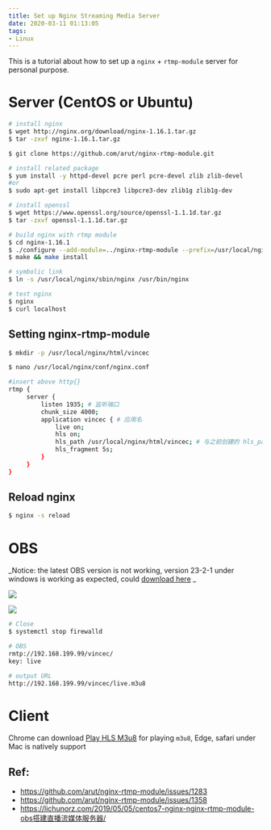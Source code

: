 ```yaml
---
title: Set up Nginx Streaming Media Server
date: 2020-03-11 01:13:05
tags: 
- Linux
---
```


This is a tutorial about how to set up a `nginx` + `rtmp-module` server for personal purpose.

# Server (CentOS or Ubuntu)

``` bash
# install nginx
$ wget http://nginx.org/download/nginx-1.16.1.tar.gz
$ tar -zxvf nginx-1.16.1.tar.gz

$ git clone https://github.com/arut/nginx-rtmp-module.git

# install related package
$ yum install -y httpd-devel pcre perl pcre-devel zlib zlib-devel
#or
$ sudo apt-get install libpcre3 libpcre3-dev zlib1g zlib1g-dev

# install openssl
$ wget https://www.openssl.org/source/openssl-1.1.1d.tar.gz
$ tar -zxvf openssl-1.1.1d.tar.gz

# build nginx with rtmp module
$ cd nginx-1.16.1
$ ./configure --add-module=../nginx-rtmp-module --prefix=/usr/local/nginx --with-openssl=../openssl-1.1.1d --with-cc-opt="-Wimplicit-fallthrough=0"
$ make && make install

# symbolic link
$ ln -s /usr/local/nginx/sbin/nginx /usr/bin/nginx

# test nginx
$ nginx
$ curl localhost
```

## Setting nginx-rtmp-module

``` bash
$ mkdir -p /usr/local/nginx/html/vincec

$ nano /usr/local/nginx/conf/nginx.conf

#insert above http{}
rtmp {
     server {
         listen 1935; # 监听端口
         chunk_size 4000;
         application vincec { # 应用名
             live on;
             hls on;
             hls_path /usr/local/nginx/html/vincec; # 与之前创建的 hls_path 对应
             hls_fragment 5s;
         }
     }
}
```

## Reload nginx
``` bash
$ nginx -s reload
```


# OBS

_Notice: the latest OBS version is not working, version 23-2-1 under windows is working as expected, could [download here](https://open-broadcaster-software.en.uptodown.com/windows/download/2048010) _

![](https://i.imgur.com/YEMZ9l4.png)

![](https://i.imgur.com/vyFMzwq.png)

``` bash
# Close 
$ systemctl stop firewalld

# OBS
rmtp://192.168.199.99/vincec/
key: live

# output URL
http://192.168.199.99/vincec/live.m3u8
```

# Client
Chrome can download [Play HLS M3u8](https://chrome.google.com/webstore/detail/play-hls-m3u8/ckblfoghkjhaclegefojbgllenffajdc) for playing `m3u8`, Edge, safari under Mac is natively support

## Ref:
- https://github.com/arut/nginx-rtmp-module/issues/1283
- https://github.com/arut/nginx-rtmp-module/issues/1358
- https://lichunorz.com/2019/05/05/centos7-nginx-nginx-rtmp-module-obs搭建直播流媒体服务器/
